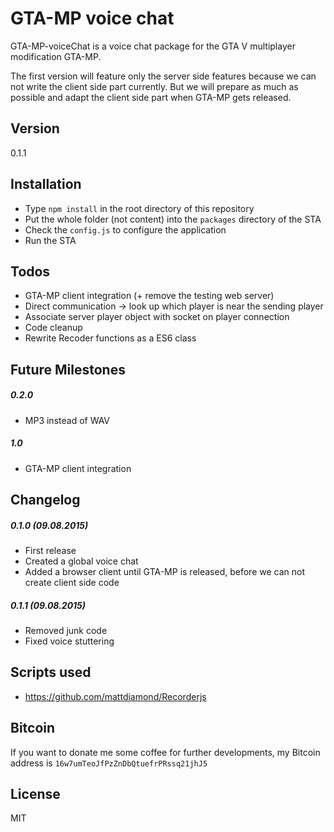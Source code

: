 # GTA-MP voice chat

GTA-MP-voiceChat is a voice chat package for the GTA V multiplayer modification GTA-MP.

The first version will feature only the server side features because we can not
write the client side part currently.
But we will prepare as much as possible and adapt the client side part when GTA-MP gets released.

## Version

0.1.1

## Installation

  - Type `npm install` in the root directory of this repository
  - Put the whole folder (not content) into the `packages` directory of the STA
  - Check the `config.js` to configure the application
  - Run the STA

## Todos

 - GTA-MP client integration (+ remove the testing web server)
 - Direct communication -> look up which player is near the sending player
 - Associate server player object with socket on player connection
 - Code cleanup
 - Rewrite Recoder functions as a ES6 class

## Future Milestones

##### 0.2.0
 - MP3 instead of WAV

##### 1.0
 - GTA-MP client integration

## Changelog

##### 0.1.0 (09.08.2015)

 - First release
 - Created a global voice chat
 - Added a browser client until GTA-MP is released, before we can not create client side code

##### 0.1.1 (09.08.2015)
 - Removed junk code
 - Fixed voice stuttering

## Scripts used
 - https://github.com/mattdiamond/Recorderjs

##  Bitcoin
If you want to donate me some coffee for further developments, my Bitcoin address is `16w7umTeoJfPzZnDbQtuefrPRssq21jhJ5`

License
----

MIT
